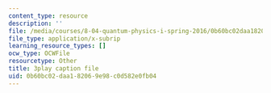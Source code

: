 ```yaml
---
content_type: resource
description: ''
file: /media/courses/8-04-quantum-physics-i-spring-2016/0b60bc02daa182069e98c0d582e0fb04_XF6FAEi_54I.srt
file_type: application/x-subrip
learning_resource_types: []
ocw_type: OCWFile
resourcetype: Other
title: 3play caption file
uid: 0b60bc02-daa1-8206-9e98-c0d582e0fb04
---
```

